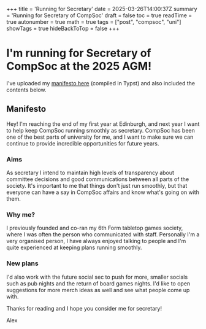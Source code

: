 +++
title = 'Running for Secretary'
date = 2025-03-26T14:00:37Z
summary = 'Running for Secretary of CompSoc'
draft = false
toc = true
readTime = true
autonumber = true
math = true
tags = ["post", "compsoc", "uni"]
showTags = true
hideBackToTop = false
+++

# I'm running for Secretary of CompSoc at the 2025 AGM!
I've uploaded my [manifesto here](/secretary-manifesto.pdf) (compiled in Typst) and also included the contents below.

## Manifesto
Hey! I'm reaching the end of my first year at Edinburgh, and next year I want to help keep CompSoc running smoothly as secretary. CompSoc has been one of the best parts of university for me, and I want to make sure we can continue to provide incredible opportunities for future years.


### Aims
As secretary I intend to maintain high levels of transparency about committee decisions and good communications between all parts of the society. It's important to me that things don't just run smoothly, but that everyone can have a say in CompSoc affairs and know what's going on with them.

### Why me?
I previously founded and co-ran my 6th Form tabletop games society, where I was often the person who communicated with staff. Personally I'm a very organised person, I have always enjoyed talking to people and I'm quite experienced at keeping plans running smoothly.

### New plans
I'd also work with the future social sec to push for more, smaller socials such as pub nights and the return of board games nights. I'd like to open suggestions for more merch ideas as well and see what people come up with.


Thanks for reading and I hope you consider me for secretary!

Alex


